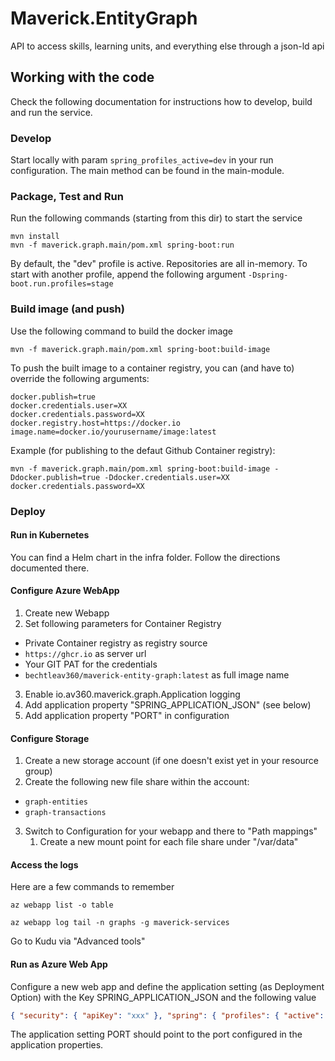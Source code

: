 # Maverick.EntityGraph
API to access skills, learning units, and everything else through a json-ld api

## Working with the code
Check the following documentation for instructions how to develop, build and run the service. 

### Develop

Start locally with param ``spring_profiles_active=dev`` in your run configuration. The main method can be found in the main-module. 

### Package, Test and Run

Run the following commands (starting from this dir) to start the service 

````
mvn install
mvn -f maverick.graph.main/pom.xml spring-boot:run 
````
By default, the "dev" profile is active. Repositories are all in-memory. To start with another profile, append the following argument `-Dspring-boot.run.profiles=stage`

### Build image (and push)
Use the following command to build the docker image

````
mvn -f maverick.graph.main/pom.xml spring-boot:build-image 
````

To push the built image to a container registry, you can (and have to) override the following arguments: 

````
docker.publish=true
docker.credentials.user=XX
docker.credentials.password=XX
docker.registry.host=https://docker.io
image.name=docker.io/yourusername/image:latest

````

Example (for publishing to the defaut Github Container registry): 
````
mvn -f maverick.graph.main/pom.xml spring-boot:build-image -Ddocker.publish=true -Ddocker.credentials.user=XX  docker.credentials.password=XX
````

### Deploy

#### Run in Kubernetes
You can find a Helm chart in the infra folder. Follow the directions documented there. 

#### Configure Azure WebApp

1. Create new Webapp
2. Set following parameters for Container Registry
  - Private Container registry as registry source
  - ``https://ghcr.io`` as server url
  - Your GIT PAT for the credentials
  - ``bechtleav360/maverick-entity-graph:latest`` as full image name
3. Enable io.av360.maverick.graph.Application logging
4. Add application property "SPRING_APPLICATION_JSON" (see below)
5. Add application property "PORT" in configuration 


#### Configure Storage

1. Create a new storage account (if one doesn't exist yet in your resource group)
2. Create the following new file share within the account:
  - ``graph-entities``
  - ``graph-transactions``
3. Switch to Configuration for your webapp and there to "Path mappings"
   1. Create a new mount point for each file share under "/var/data"


#### Access the logs

Here are a few commands to remember

````shell
az webapp list -o table

az webapp log tail -n graphs -g maverick-services

````

Go to Kudu via "Advanced tools"


#### Run as Azure Web App

Configure a new web app and define the  application setting (as Deployment Option) with the Key SPRING_APPLICATION_JSON and the following value

```json
{ "security": { "apiKey": "xxx" }, "spring": { "profiles": { "active": "test" }, "security": { "user": { "name": "admin", "password": "xxx" } } }, "logging": { "level": { "com": { "bechtle": "TRACE" } } } }
```

The application setting PORT should point to the port configured in the application properties. 